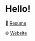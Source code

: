 # Hello!
📄 [Resume](https://drive.google.com/file/d/1nClFUJK-3DSWQGrbGWW06MiCCkNvhDyh/view?usp=sharing)

🌐 [Website](https://seanquiambao.vercel.app)
